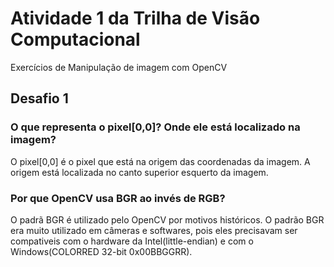
# Atividade 1 da Trilha de Visão Computacional

Exercícios de Manipulação de imagem com OpenCV

## Desafio 1

### O que representa o pixel[0,0]? Onde ele está localizado na imagem?
O pixel[0,0] é o pixel que está na origem das coordenadas da imagem. A origem está localizada no canto superior esquerto da imagem.

### Por que OpenCV usa BGR ao invés de RGB?
O padrã BGR é utilizado pelo OpenCV por motivos históricos. O padrão BGR era muito utilizado em câmeras e softwares, pois eles precisavam ser compativeis com o hardware da Intel(little-endian) e com o Windows(COLORRED 32-bit 0x00BBGGRR).
